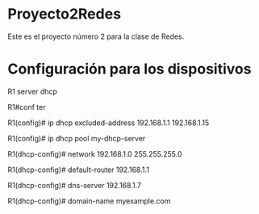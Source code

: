 # Proyecto2Redes
Este es el proyecto número 2 para la clase de Redes.

# Configuración para los dispositivos

R1 server dhcp

R1#conf ter

R1(config)# ip dhcp excluded-address 192.168.1.1 192.168.1.15

R1(config)# ip dhcp pool my-dhcp-server

R1(dhcp-config)# network 192.168.1.0 255.255.255.0

R1(dhcp-config)# default-router 192.168.1.1

R1(dhcp-config)# dns-server 192.168.1.7

R1(dhcp-config)# domain-name myexample.com
